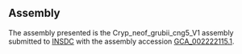 

Assembly
--------

The assembly presented is the Cryp\_neof\_grubii\_cng5\_V1 assembly
submitted to [INSDC](http://www.insdc.org) with the assembly accession
[GCA\_002222115.1](http://www.ebi.ac.uk/ena/data/view/GCA_002222115.1).

